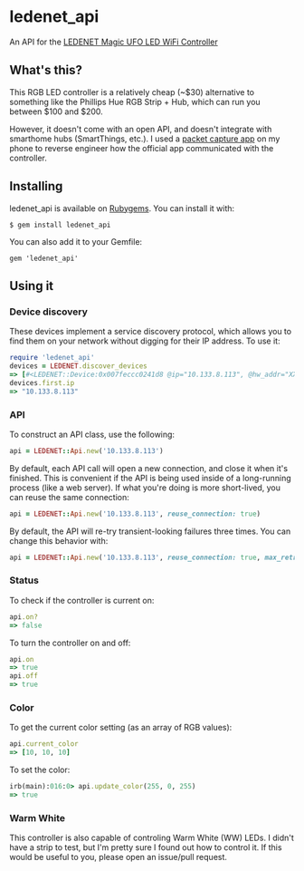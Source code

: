 # ledenet_api
An API for the [LEDENET Magic UFO LED WiFi Controller](http://amzn.com/B00MDKOSN0)

## What's this?
This RGB LED controller is a relatively cheap (~$30) alternative to something like the Phillips Hue RGB Strip + Hub, which can run you between $100 and $200. 

However, it doesn't come with an open API, and doesn't integrate with smarthome hubs (SmartThings, etc.). I used a [packet capture app](https://play.google.com/store/apps/details?id=app.greyshirts.sslcapture&hl=en) on my phone to reverse engineer how the official app communicated with the controller.

## Installing

ledenet_api is available on [Rubygems](https://rubygems.org). You can install it with:

```
$ gem install ledenet_api
```

You can also add it to your Gemfile:

```
gem 'ledenet_api'
```

## Using it

### Device discovery

These devices implement a service discovery protocol, which allows you to find them on your network without digging for their IP address. To use it:

```ruby
require 'ledenet_api'
devices = LEDENET.discover_devices
=> [#<LEDENET::Device:0x007feccc0241d8 @ip="10.133.8.113", @hw_addr="XXXXXXXXXXXX", @model="HF-LPB100-ZJ200">]
devices.first.ip
=> "10.133.8.113"
```

### API

To construct an API class, use the following:

```ruby
api = LEDENET::Api.new('10.133.8.113')
```

By default, each API call will open a new connection, and close it when it's finished. This is convenient if the API is being used inside of a long-running process (like a web server). If what you're doing is more short-lived, you can reuse the same connection:

```ruby
api = LEDENET::Api.new('10.133.8.113', reuse_connection: true)
```

By default, the API will re-try transient-looking failures three times. You can change this behavior with:

```ruby
api = LEDENET::Api.new('10.133.8.113', reuse_connection: true, max_retries: 0)
```

### Status

To check if the controller is current on:

```ruby
api.on?
=> false
```

To turn the controller on and off:

```ruby
api.on
=> true
api.off
=> true
```

### Color

To get the current color setting (as an array of RGB values):

```ruby
api.current_color
=> [10, 10, 10]
```

To set the color:

```ruby
irb(main):016:0> api.update_color(255, 0, 255)
=> true
```

### Warm White

This controller is also capable of controling Warm White (WW) LEDs. I didn't have a strip to test, but I'm pretty sure I found out how to control it. If this would be useful to you, please open an issue/pull request.
